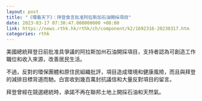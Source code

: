 ```yaml
---
layout: post
title: "《環看天下》：拜登食言批准阿拉斯加石油開採項目"
date: 2023-03-17 07:38:47.000000000 +08:00
link: https://news.rthk.hk/rthk/ch/component/k2/1692316-20230317.htm
categories: rthk
---
```


美國總統拜登日前批准具爭議的阿拉斯加州石油開採項目，支持者認為可創造工作職位和收入來源，改善居民生活。

不過，反對的環保團體和原住民組織批評，項目造成環境和健康風險，而且與拜登的減排目標背道而馳。白宮收到幾百萬封抗議信和大量反對項目的留言。

拜登曾經在競選總統時，承諾不再在聯邦土地上開採石油和天然氣。
